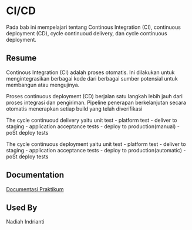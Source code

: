 

# CI/CD

Pada bab ini mempelajari tentang Continous Integration (CI), continuous deployment (CD), cycle continuoud delivery, dan cycle continuous deployment.

## Resume

Continous Integration (CI) adalah proses otomatis. Ini dilakukan untuk mengintegrasikan berbagai kode dari berbagai sumber potensial untuk membangun atau mengujinya.

Proses continuous deployment (CD) berjalan satu langkah lebih jauh dari proses integrasi dan pengiriman. Pipeline penerapan berkelanjutan secara otomatis menerapkan setiap build yang telah diverifikasi

The cycle continuoud delivery yaitu
unit test - platform test - deliver to staging - application acceptance tests - deploy to production(manual) - poSt deploy tests

The cycle continuous deployment yaitu
unit test - platform test - deliver to staging - application acceptance tests - deploy to production(automatic) - poSt deploy tests




## Documentation

[Documentasi Praktikum](https://github.com/nadiahindrianti/go_nadiah-indrianti/tree/main/25_CL%20CD/Screenshot)


## Used By

Nadiah Indrianti


